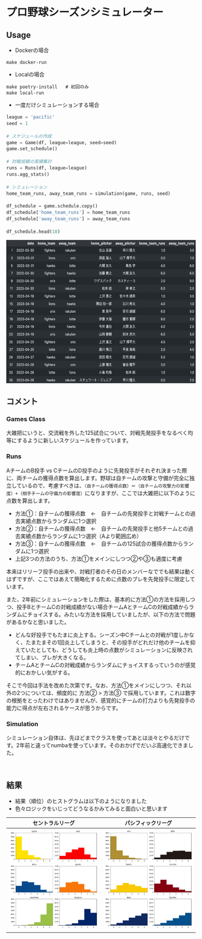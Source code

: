 プロ野球シーズンシミュレーター
===

## Usage

- Dockerの場合

```shell
make docker-run
```

- Localの場合

```shell
make poetry-install   # 初回のみ
make local-run
```

- 一度だけシミュレーションする場合

```python
league = 'pacific'
seed = 1

# スケジュールの作成
game = Game(df, league=league, seed=seed)
game.set_schedule()

# 対戦成績の実績集計
runs = Runs(df, league=league)
runs.agg_stats()

# シミュレーション
home_team_runs, away_team_runs = simulation(game, runs, seed)

df_schedule = game.schedule.copy()
df_schedule['home_team_runs'] = home_team_runs
df_schedule['away_team_runs'] = away_team_runs

df_schedule.head(18)
```

<img src="result-1simulation.png" height="380">

<br />

## コメント

### Games Class
大雑把にいうと、交流戦を外した125試合について、対戦先発投手をなるべく均等にするように新しいスケジュールを作っています。

### Runs

AチームのB投手 vs CチームのD投手のように先発投手がそれぞれ決まった際に、両チームの獲得点数を算出します。野球は自チームの攻撃と守備が完全に独立しているので、考慮すべきは、`（自チームの獲得点数）＝（自チームの攻撃力の影響度）+（相手チームの守備力の影響度）`になりますが、ここでは大雑把に以下のように点数を算出します。

- 方法①：自チームの獲得点数　<-　自チームの先発投手と対戦チームとの過去実績点数からランダムに1つ選択
- 方法②：自チームの獲得点数　<-　自チームの先発投手と他5チームとの過去実績点数からランダムに1つ選択（Aより範囲広め）
- 方法③：自チームの獲得点数　<-　自チームの125試合の獲得点数からランダムに1つ選択
- 上記3つの方法のうち、方法①をメインにしつつ②や③も適度に考慮

本来はリリーフ投手の出来や、対戦打者のその日のメンバーなででも結果は動くはずですが、ここではあえて簡略化するために点数のブレを先発投手に限定しています。

また、2年前にシミュレーションをした際は、基本的に方法①の方法を採用しつつ、投手BとチームCの対戦成績がない場合チームAとチームCの対戦成績からランダムにチョイスする。みたいな方法を採用していましたが、以下の方法で問題があるかなと思いました。

- どんな好投手でもたまに炎上する。シーズン中Cチームとの対戦が1度しかなく、たまたまその1回炎上してしまうと、その投手がどれだけ他のチームを抑えていたとしても、どうしても炎上時の点数がシミュレーションに反映されてしまい、ブレが大きくなる。
- チームAとチームCの対戦成績からランダムにチョイスするっていうのが感覚的におかしい気がする。

そこで今回は手法を改めた次第です。なお、方法①をメインにしつつ、それ以外の2つについては、頻度的に 方法② > 方法③ で採用しています。これは数字の根拠をとったわけではありませんが、感覚的にチームの打力よりも先発投手の能力に得点が左右されるケースが思うからです。

### Simulation

シミュレーション自体は、先ほどまでクラスを使ってあとは淡々とやるだけです。2年前と違ってnumbaを使っています。そのおかげでだいぶ高速化できました。

<br />

## 結果

- 結果（順位）のヒストグラムは以下のようになりました
- 色々ロジックをいじってどうなるかみてみると面白いと思います

| セントラルリーグ | パシフィックリーグ |
| -- | -- |
| ![fig](./output/central_2023.png) | ![fig](./output/pacific_2023.png) |
